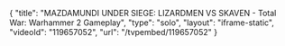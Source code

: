 {
    "title": "MAZDAMUNDI UNDER SIEGE: LIZARDMEN VS SKAVEN - Total War: Warhammer 2 Gameplay",
    "type": "solo",
    "layout": "iframe-static",
    "videoId": "119657052",
    "url": "\/tvpembed\/119657052"
}